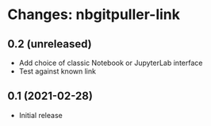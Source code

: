 Changes: nbgitpuller-link
=========================

0.2 (unreleased)
----------------

* Add choice of classic Notebook or JupyterLab interface
* Test against known link


0.1 (2021-02-28)
----------------

* Initial release
